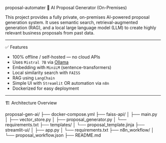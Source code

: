 proposal-automater
🧠 AI Proposal Generator (On-Premises)

This project provides a fully private, on-premises AI-powered proposal generation system. It uses semantic search, retrieval-augmented generation (RAG), and a local large language model (LLM) to create highly relevant business proposals from past data.

---

 ✅ Features

- 100% offline / self-hosted — no cloud APIs
- Uses `Mistral 7B` via [Ollama](https://ollama.com/)
- Embedding with `MiniLM` (sentence-transformers)
- Local similarity search with `FAISS`
- RAG using `LangChain`
- Simple UI with `Streamlit` OR automation via `n8n`
- Dockerized for easy deployment

---

🏗️ Architecture Overview

proposal-gen-ai/
├── docker-compose.yml
├── faiss-api/
│   ├── main.py
│   ├── vector_store.py
│   ├── proposal_generator.py
│   └── requirements.txt
├── templates/
│   └── proposal_template.jinja
├── streamlit-ui/
│   ├── app.py
│   └── requirements.txt
├── n8n_workflow/
│   └── proposal_workflow.json
├── README.md

